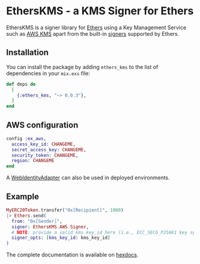 # EthersKMS - a KMS Signer for Ethers

EthersKMS is a signer library for [Ethers](https://github.com/ExWeb3/elixir_ethers) using a Key Management Service such as [AWS KMS](https://aws.amazon.com/kms/) apart from the built-in [signers](https://github.com/ExWeb3/elixir_ethers/blob/main/lib/ethers/signer/local.ex) supported by Ethers.


## Installation

You can install the package by adding `ethers_kms` to the list of
dependencies in your `mix.exs` file:

```elixir
def deps do
  [
    {:ethers_kms, "~> 0.0.3"},
  ]
end
```

## AWS configuration

```elixir
config :ex_aws,
  access_key_id: CHANGEME,
  secret_access_key: CHANGEME,
  security_token: CHANGEME,
  region: CHANGEME
end
```

A [WebIdentityAdapter](https://github.com/ex-aws/ex_aws_sts?tab=readme-ov-file#using-web-identity-tokens-from-env-vars) can also be used in deployed environments.

## Example

```elixir
MyERC20Token.transfer("0x[Recipient]", 1000)
|> Ethers.send(
  from: "0x[Sender]",
  signer: EthersKMS.AWS.Signer,
  # NOTE: provide a valid kms_key_id here (i.e., ECC_SECG_P256K1 key spec)
  signer_opts: [kms_key_id: kms_key_id]
)
```

The complete documentation is available on [hexdocs](https://hexdocs.pm/ethers_kms/readme.html).
